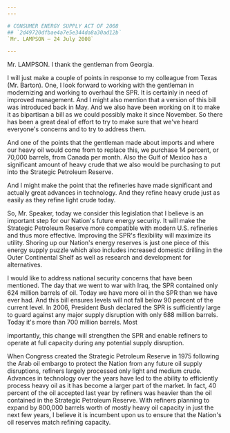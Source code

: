 ```yaml
---
---

# CONSUMER ENERGY SUPPLY ACT OF 2008
## `2d49720dfbae4a7e5e344da8a30ad12b`
`Mr. LAMPSON — 24 July 2008`

---
```



Mr. LAMPSON. I thank the gentleman from Georgia.

I will just make a couple of points in response to my colleague from 
Texas (Mr. Barton). One, I look forward to working with the gentleman 
in modernizing and working to overhaul the SPR. It is certainly in need 
of improved management. And I might also mention that a version of this 
bill was introduced back in May. And we also have been working on it to 
make it as bipartisan a bill as we could possibly make it since 
November. So there has been a great deal of effort to try to make sure 
that we've heard everyone's concerns and to try to address them.

And one of the points that the gentleman made about imports and where 
our heavy oil would come from to replace this, we purchase 14 percent, 
or 70,000 barrels, from Canada per month. Also the Gulf of Mexico has a 
significant amount of heavy crude that we also would be purchasing to 
put into the Strategic Petroleum Reserve.

And I might make the point that the refineries have made significant 
and actually great advances in technology. And they refine heavy crude 
just as easily as they refine light crude today.

So, Mr. Speaker, today we consider this legislation that I believe is 
an important step for our Nation's future energy security. It will make 
the Strategic Petroleum Reserve more compatible with modern U.S. 
refineries and thus more effective. Improving the SPR's flexibility 
will maximize its utility. Shoring up our Nation's energy reserves is 
just one piece of this energy supply puzzle which also includes 
increased domestic drilling in the Outer Continental Shelf as well as 
research and development for alternatives.

I would like to address national security concerns that have been 
mentioned. The day that we went to war with Iraq, the SPR contained 
only 624 million barrels of oil. Today we have more oil in the SPR than 
we have ever had. And this bill ensures levels will not fall below 90 
percent of the current level. In 2006, President Bush declared the SPR 
is sufficiently large to guard against any major supply disruption with 
only 688 million barrels. Today it's more than 700 million barrels. 
Most


importantly, this change will strengthen the SPR and enable refiners to 
operate at full capacity during any potential supply disruption.

When Congress created the Strategic Petroleum Reserve in 1975 
following the Arab oil embargo to protect the Nation from any future 
oil supply disruptions, refiners largely processed only light and 
medium crude. Advances in technology over the years have led to the 
ability to efficiently process heavy oil as it has become a larger part 
of the market. In fact, 40 percent of the oil accepted last year by 
refiners was heavier than the oil contained in the Strategic Petroleum 
Reserve. With refiners planning to expand by 800,000 barrels worth of 
mostly heavy oil capacity in just the next few years, I believe it is 
incumbent upon us to ensure that the Nation's oil reserves match 
refining capacity.

